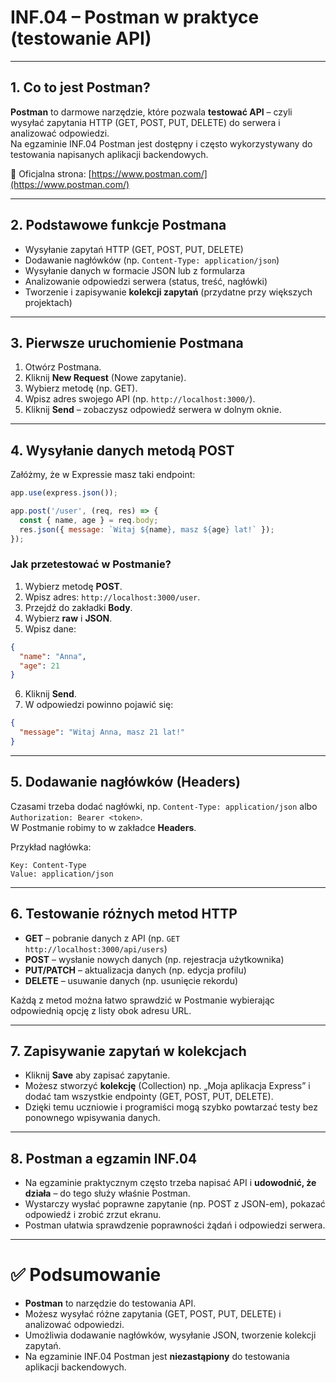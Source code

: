 # INF.04 – Postman w praktyce (testowanie API)

---

## 1. Co to jest Postman?
**Postman** to darmowe narzędzie, które pozwala **testować API** – czyli wysyłać zapytania HTTP (GET, POST, PUT, DELETE) do serwera i analizować odpowiedzi.  
Na egzaminie INF.04 Postman jest dostępny i często wykorzystywany do testowania napisanych aplikacji backendowych.

🔗 Oficjalna strona: [https://www.postman.com/](https://www.postman.com/)

---

## 2. Podstawowe funkcje Postmana
- Wysyłanie zapytań HTTP (GET, POST, PUT, DELETE)  
- Dodawanie nagłówków (np. `Content-Type: application/json`)  
- Wysyłanie danych w formacie JSON lub z formularza  
- Analizowanie odpowiedzi serwera (status, treść, nagłówki)  
- Tworzenie i zapisywanie **kolekcji zapytań** (przydatne przy większych projektach)  

---

## 3. Pierwsze uruchomienie Postmana
1. Otwórz Postmana.  
2. Kliknij **New Request** (Nowe zapytanie).  
3. Wybierz metodę (np. GET).  
4. Wpisz adres swojego API (np. `http://localhost:3000/`).  
5. Kliknij **Send** – zobaczysz odpowiedź serwera w dolnym oknie.  

---

## 4. Wysyłanie danych metodą POST
Załóżmy, że w Expressie masz taki endpoint:
```js
app.use(express.json());

app.post('/user', (req, res) => {
  const { name, age } = req.body;
  res.json({ message: `Witaj ${name}, masz ${age} lat!` });
});
```

### Jak przetestować w Postmanie?
1. Wybierz metodę **POST**.  
2. Wpisz adres: `http://localhost:3000/user`.  
3. Przejdź do zakładki **Body**.  
4. Wybierz **raw** i **JSON**.  
5. Wpisz dane:
```json
{
  "name": "Anna",
  "age": 21
}
```
6. Kliknij **Send**.  
7. W odpowiedzi powinno pojawić się:
```json
{
  "message": "Witaj Anna, masz 21 lat!"
}
```

---

## 5. Dodawanie nagłówków (Headers)
Czasami trzeba dodać nagłówki, np. `Content-Type: application/json` albo `Authorization: Bearer <token>`.  
W Postmanie robimy to w zakładce **Headers**.

Przykład nagłówka:
```
Key: Content-Type
Value: application/json
```

---

## 6. Testowanie różnych metod HTTP
- **GET** – pobranie danych z API (np. `GET http://localhost:3000/api/users`)  
- **POST** – wysłanie nowych danych (np. rejestracja użytkownika)  
- **PUT/PATCH** – aktualizacja danych (np. edycja profilu)  
- **DELETE** – usuwanie danych (np. usunięcie rekordu)  

Każdą z metod można łatwo sprawdzić w Postmanie wybierając odpowiednią opcję z listy obok adresu URL.

---

## 7. Zapisywanie zapytań w kolekcjach
- Kliknij **Save** aby zapisać zapytanie.  
- Możesz stworzyć **kolekcję** (Collection) np. „Moja aplikacja Express” i dodać tam wszystkie endpointy (GET, POST, PUT, DELETE).  
- Dzięki temu uczniowie i programiści mogą szybko powtarzać testy bez ponownego wpisywania danych.  

---

## 8. Postman a egzamin INF.04
- Na egzaminie praktycznym często trzeba napisać API i **udowodnić, że działa** – do tego służy właśnie Postman.  
- Wystarczy wysłać poprawne zapytanie (np. POST z JSON-em), pokazać odpowiedź i zrobić zrzut ekranu.  
- Postman ułatwia sprawdzenie poprawności żądań i odpowiedzi serwera.  

---

# ✅ Podsumowanie
- **Postman** to narzędzie do testowania API.  
- Możesz wysyłać różne zapytania (GET, POST, PUT, DELETE) i analizować odpowiedzi.  
- Umożliwia dodawanie nagłówków, wysyłanie JSON, tworzenie kolekcji zapytań.  
- Na egzaminie INF.04 Postman jest **niezastąpiony** do testowania aplikacji backendowych.  
